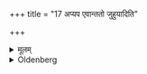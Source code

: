 +++
title = "17 अप्यप एवान्ततो जुहुयादिति"

+++

<details><summary>मूलम्</summary>

अप्यप एवान्ततो जुहुयादिति ह स्माह पाकयज्ञ ऐडो हुतं ह्येव १७
</details>

<details><summary>Oldenberg</summary>

17. Or he should at least sacrifice water; thus has said Pākayajña, the son of Iḍā. For (even if he offers only water) the sacrifice has been performed.
</details>
